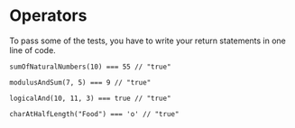 Operators
===============================================
To pass some of the tests, you have to write your return statements in one line of code.

`sumOfNaturalNumbers(10) === 55 // "true"`

`modulusAndSum(7, 5) === 9 // "true"`

`logicalAnd(10, 11, 3) === true // "true"`

`charAtHalfLength("Food") === 'o' // "true"`
